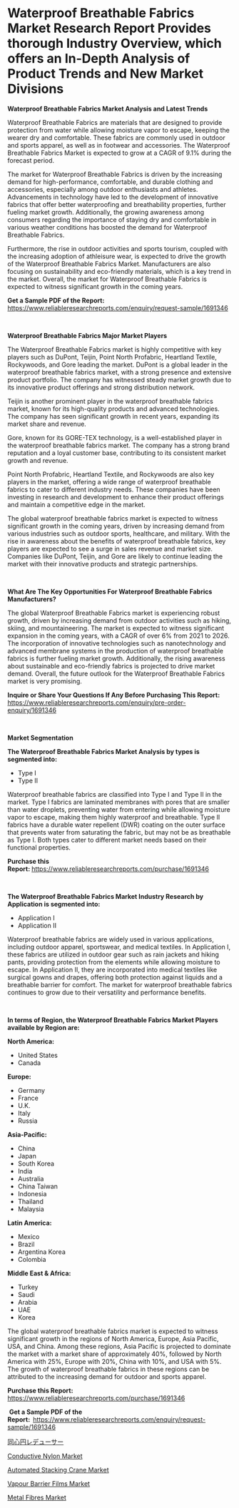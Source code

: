 <p><h1>Waterproof Breathable Fabrics Market Research Report Provides thorough Industry Overview, which offers an In-Depth Analysis of Product Trends and New Market Divisions</h1></p><p><strong>Waterproof Breathable Fabrics Market Analysis and Latest Trends</strong></p>
<p><p>Waterproof Breathable Fabrics are materials that are designed to provide protection from water while allowing moisture vapor to escape, keeping the wearer dry and comfortable. These fabrics are commonly used in outdoor and sports apparel, as well as in footwear and accessories. The Waterproof Breathable Fabrics Market is expected to grow at a CAGR of 9.1% during the forecast period.</p><p>The market for Waterproof Breathable Fabrics is driven by the increasing demand for high-performance, comfortable, and durable clothing and accessories, especially among outdoor enthusiasts and athletes. Advancements in technology have led to the development of innovative fabrics that offer better waterproofing and breathability properties, further fueling market growth. Additionally, the growing awareness among consumers regarding the importance of staying dry and comfortable in various weather conditions has boosted the demand for Waterproof Breathable Fabrics.</p><p>Furthermore, the rise in outdoor activities and sports tourism, coupled with the increasing adoption of athleisure wear, is expected to drive the growth of the Waterproof Breathable Fabrics Market. Manufacturers are also focusing on sustainability and eco-friendly materials, which is a key trend in the market. Overall, the market for Waterproof Breathable Fabrics is expected to witness significant growth in the coming years.</p></p>
<p><strong>Get a Sample PDF of the Report:&nbsp;</strong> <a href="https://www.reliableresearchreports.com/enquiry/request-sample/1691346">https://www.reliableresearchreports.com/enquiry/request-sample/1691346</a></p>
<p>&nbsp;</p>
<p><strong>Waterproof Breathable Fabrics Major Market Players</strong></p>
<p><p>The Waterproof Breathable Fabrics market is highly competitive with key players such as DuPont, Teijin, Point North Profabric, Heartland Textile, Rockywoods, and Gore leading the market. DuPont is a global leader in the waterproof breathable fabrics market, with a strong presence and extensive product portfolio. The company has witnessed steady market growth due to its innovative product offerings and strong distribution network.</p><p>Teijin is another prominent player in the waterproof breathable fabrics market, known for its high-quality products and advanced technologies. The company has seen significant growth in recent years, expanding its market share and revenue.</p><p>Gore, known for its GORE-TEX technology, is a well-established player in the waterproof breathable fabrics market. The company has a strong brand reputation and a loyal customer base, contributing to its consistent market growth and revenue.</p><p>Point North Profabric, Heartland Textile, and Rockywoods are also key players in the market, offering a wide range of waterproof breathable fabrics to cater to different industry needs. These companies have been investing in research and development to enhance their product offerings and maintain a competitive edge in the market.</p><p>The global waterproof breathable fabrics market is expected to witness significant growth in the coming years, driven by increasing demand from various industries such as outdoor sports, healthcare, and military. With the rise in awareness about the benefits of waterproof breathable fabrics, key players are expected to see a surge in sales revenue and market size. Companies like DuPont, Teijin, and Gore are likely to continue leading the market with their innovative products and strategic partnerships.</p></p>
<p>&nbsp;</p>
<p><strong>What Are The Key Opportunities For Waterproof Breathable Fabrics Manufacturers?</strong></p>
<p><p>The global Waterproof Breathable Fabrics market is experiencing robust growth, driven by increasing demand from outdoor activities such as hiking, skiing, and mountaineering. The market is expected to witness significant expansion in the coming years, with a CAGR of over 6% from 2021 to 2026. The incorporation of innovative technologies such as nanotechnology and advanced membrane systems in the production of waterproof breathable fabrics is further fueling market growth. Additionally, the rising awareness about sustainable and eco-friendly fabrics is projected to drive market demand. Overall, the future outlook for the Waterproof Breathable Fabrics market is very promising.</p></p>
<p><strong>Inquire or Share Your Questions If Any Before Purchasing This Report:</strong> <a href="https://www.reliableresearchreports.com/enquiry/pre-order-enquiry/1691346">https://www.reliableresearchreports.com/enquiry/pre-order-enquiry/1691346</a></p>
<p>&nbsp;</p>
<p><strong>Market Segmentation</strong></p>
<p><strong>The Waterproof Breathable Fabrics Market Analysis by types is segmented into:</strong></p>
<p><ul><li>Type I</li><li>Type II</li></ul></p>
<p><p>Waterproof breathable fabrics are classified into Type I and Type II in the market. Type I fabrics are laminated membranes with pores that are smaller than water droplets, preventing water from entering while allowing moisture vapor to escape, making them highly waterproof and breathable. Type II fabrics have a durable water repellent (DWR) coating on the outer surface that prevents water from saturating the fabric, but may not be as breathable as Type I. Both types cater to different market needs based on their functional properties.</p></p>
<p><strong>Purchase this Report:&nbsp;</strong><a href="https://www.reliableresearchreports.com/purchase/1691346">https://www.reliableresearchreports.com/purchase/1691346</a></p>
<p>&nbsp;</p>
<p><strong>The Waterproof Breathable Fabrics Market Industry Research by Application is segmented into:</strong></p>
<p><ul><li>Application I</li><li>Application II</li></ul></p>
<p><p>Waterproof breathable fabrics are widely used in various applications, including outdoor apparel, sportswear, and medical textiles. In Application I, these fabrics are utilized in outdoor gear such as rain jackets and hiking pants, providing protection from the elements while allowing moisture to escape. In Application II, they are incorporated into medical textiles like surgical gowns and drapes, offering both protection against liquids and a breathable barrier for comfort. The market for waterproof breathable fabrics continues to grow due to their versatility and performance benefits.</p></p>
<p>&nbsp;</p>
<p><strong>In terms of Region, the Waterproof Breathable Fabrics Market Players available by Region are:</strong></p>
<p>
    <p> <strong> North America: </strong>
        <ul>
            <li>United States</li>
            <li>Canada</li>
        </ul>
        </p> 
    <p> <strong> Europe: </strong>
        <ul>
            <li>Germany</li>
            <li>France</li>
            <li>U.K.</li>
            <li>Italy</li>
            <li>Russia</li>
        </ul>
        </p> 
    <p> <strong> Asia-Pacific: </strong>
        <ul>
            <li>China</li>
            <li>Japan</li>
            <li>South Korea</li>
            <li>India</li>
            <li>Australia</li>
            <li>China Taiwan</li>
            <li>Indonesia</li>
            <li>Thailand</li>
            <li>Malaysia</li>
        </ul>
        </p> 
    <p> <strong> Latin America: </strong>
        <ul>
            <li>Mexico</li>
            <li>Brazil</li>
            <li>Argentina Korea</li>
            <li>Colombia</li>
        </ul>
        </p> 
    <p> <strong> Middle East & Africa: </strong>
        <ul>
            <li>Turkey</li>
            <li>Saudi</li>
            <li>Arabia</li>
            <li>UAE</li>
            <li>Korea</li>
        </ul>
    </p>
    </p>
<p><p>The global waterproof breathable fabrics market is expected to witness significant growth in the regions of North America, Europe, Asia Pacific, USA, and China. Among these regions, Asia Pacific is projected to dominate the market with a market share of approximately 40%, followed by North America with 25%, Europe with 20%, China with 10%, and USA with 5%. The growth of waterproof breathable fabrics in these regions can be attributed to the increasing demand for outdoor and sports apparel.</p></p>
<p><strong>Purchase this Report: </strong><a href="https://www.reliableresearchreports.com/purchase/1691346">https://www.reliableresearchreports.com/purchase/1691346</a></p>
<p>&nbsp;<strong>Get a Sample PDF of the Report:&nbsp;&nbsp;</strong><a href="https://www.reliableresearchreports.com/enquiry/request-sample/1691346">https://www.reliableresearchreports.com/enquiry/request-sample/1691346</a></p>
<p><strong></strong></p>
<p><p><a href="https://github.com/ddwcuskozol07187/Market-Research-Report-List-1/blob/main/8558805193843.md">同心円レデューサー</a></p><p><a href="https://github.com/josesg55/Market-Research-Report-List-1/blob/main/conductive-nylon-market.md">Conductive Nylon Market</a></p><p><a href="https://issuu.com/reportprime-2/docs/automated-stacking-crane-market-size-2030.pptx">Automated Stacking Crane Market</a></p><p><a href="https://issuu.com/reportprime-2/docs/vapour-barrier-films-market-size-2030.pptx">Vapour Barrier Films Market</a></p><p><a href="https://github.com/mancsybtousav/Market-Research-Report-List-1/blob/main/metal-fibres-market.md">Metal Fibres Market</a></p></p>